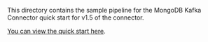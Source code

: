 This directory contains the sample pipeline for the MongoDB Kafka Connector quick start
for v1.5 of the connector.

[You can view the quick start here](https://docs.mongodb.com/kafka-connector/v1.5/quick-start/).
